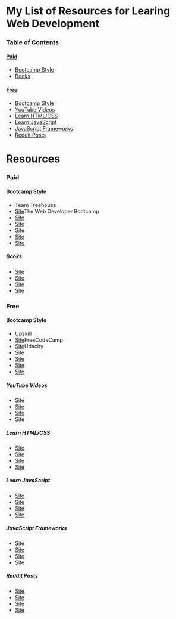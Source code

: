 <h1>My List of Resources for Learing Web Development</h1>
<h3>Table of Contents</h3>

<h4><a href='#paid'>Paid</a></h4>
<ul>
<li><a href='#paidBootcamp'>Bootcamp Style</a></li>
<li><a href='#paidBooks'>Books</a></li>
</ul>

<h4><a href='#free'>Free</a></h4>
<ul>
<li><a href='#freeBootcamp'>Bootcamp Style</a></li>
<li><a href='#youtube'>YouTube Videos</a></li>
<li><a href='#html'>Learn HTML/CSS</a></li>
<li><a href='#javascript'>Learn JavaScript</a></li>
<li><a href='#frameworks'>JavaScript Frameworks</a></li>
<li><a href='#reddit'>Reddit Posts</a></li>
</ul>

<h1>Resources</h1>

<h3 id='paid'>Paid</h3>
<h4 id='paidBootcamp'>Bootcamp Style</h4>
<ul>
<li><a href="#"></a>Team Treehouse</li>
<li><a href="#">Site</a>The Web Developer Bootcamp</li>
<li><a href="#">Site</a></li>
<li><a href="#">Site</a></li>
<li><a href="#">Site</a></li>
<li><a href="#">Site</a></li>
<li><a href="#">Site</a></li>
</ul>
<h5 id='paidBooks'>Books</h5>
<ul>
<li><a href="#">Site</a></li>
<li><a href="#">Site</a></li>
<li><a href="#">Site</a></li>
<li><a href="#">Site</a></li>
</ul>

<h3 id='free'>Free</h3>
<h4 id='freeBootcamp'>Bootcamp Style</h4>
<ul>
<li><a href="#"></a>Upskill</li>
<li><a href="#">Site</a>FreeCodeCamp</li>
<li><a href="#">Site</a>Udacity</li>
<li><a href="#">Site</a></li>
<li><a href="#">Site</a></li>
<li><a href="#">Site</a></li>
<li><a href="#">Site</a></li>
</ul>
<h5 id='youtube'>YouTube Videos</h5>
<ul>
<li><a href="#">Site</a></li>
<li><a href="#">Site</a></li>
<li><a href="#">Site</a></li>
<li><a href="#">Site</a></li>
</ul>
<h5 id='html'>Learn HTML/CSS</h5>
<ul>
<li><a href="#">Site</a></li>
<li><a href="#">Site</a></li>
<li><a href="#">Site</a></li>
<li><a href="#">Site</a></li>
</ul>
<h5 id='javascript'>Learn JavaScript</h5>
<ul>
<li><a href="#">Site</a></li>
<li><a href="#">Site</a></li>
<li><a href="#">Site</a></li>
<li><a href="#">Site</a></li>
</ul>
<h5 id='frameworks'>JavaScript Frameworks</h5>
<ul>
<li><a href="#">Site</a></li>
<li><a href="#">Site</a></li>
<li><a href="#">Site</a></li>
<li><a href="#">Site</a></li>
</ul>
<h5 id='reddit'>Reddit Posts</h5>
<ul>
<li><a href="#">Site</a></li>
<li><a href="#">Site</a></li>
<li><a href="#">Site</a></li>
<li><a href="#">Site</a></li>
</ul>
























